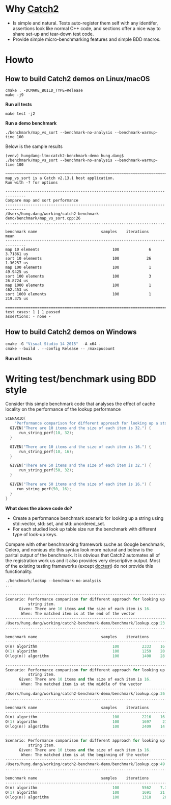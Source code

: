 # Why [Catch2](https://github.com/catchorg/Catch2) #

* Is simple and natural. Tests auto-register them self with any identifer, assertions look like normal C++ code, and sections offer a nice way to share set-up and tear-down test code.
* Provide simple micro-benchmarking features and simple BDD macros.

# Howto #

## How to build Catch2 demos on Linux/macOS  ##

``` shell
cmake . -DCMAKE_BUILD_TYPE=Release
make -j9
```

**Run all tests**

``` shell
make test -j2
```

**Run a demo benchmark**

``` shell
./benchmark/map_vs_sort --benchmark-no-analysis --benchmark-warmup-time 100
```

Below is the sample results

``` text
(venv) hungdang-ltm:catch2-benchmark-demo hung.dang$ ./benchmark/map_vs_sort --benchmark-no-analysis --benchmark-warmup-time 100

~~~~~~~~~~~~~~~~~~~~~~~~~~~~~~~~~~~~~~~~~~~~~~~~~~~~~~~~~~~~~~~~~~~~~~~~~~~~~~~
map_vs_sort is a Catch v2.13.1 host application.
Run with -? for options

-------------------------------------------------------------------------------
Compare map and sort performance
-------------------------------------------------------------------------------
/Users/hung.dang/working/catch2-benchmark-demo/benchmark/map_vs_sort.cpp:26
...............................................................................

benchmark name                            samples    iterations          mean
-------------------------------------------------------------------------------
map 10 elements                                100             6    3.71861 us
sort 10 elements                               100            26    1.36257 us
map 100 elements                               100             1    49.9425 us
sort 100 elements                              100             3    26.8724 us
map 1000 elements                              100             1    462.453 us
sort 1000 elements                             100             1    219.375 us

===============================================================================
test cases: 1 | 1 passed
assertions: - none -
```

## How to build Catch2 demos on Windows  ##

``` powershell
cmake -G "Visual Studio 14 2015"  -A x64 .
cmake --build . --config Release -- /maxcpucount
```

**Run all tests**


# Writing test/benchmark using BDD style #

Consider this simple benchmark code that analyses the effect of cache locality on the performance of the lookup performance

``` c++
SCENARIO(
    "Performance comparison for different approach for looking up a std::string item.") {
  GIVEN("There are 10 items and the size of each item is 32.") {
      run_string_perf(10, 32);
  }

  GIVEN("There are 10 items and the size of each item is 16.") {
      run_string_perf(10, 16);
  }

  GIVEN("There are 50 items and the size of each item is 32.") {
      run_string_perf(50, 32);
  }

  GIVEN("There are 50 items and the size of each item is 16.") {
     run_string_perf(50, 16);
  }
}
```

**What does the above code do?**

* Create a performance benchmark scenario for looking up a string using std::vector, std::set, and std::unordered_set.
* For each studied look up table size run the benchmark with different type of look-up keys.

Compare with other benchmarking framework suche as Google benchmark, Celero, and nonious etc this syntax look more natural and below is the parital output of the benchmark.
It is obvious that Catch2 automates all of the registration work us and it also provides very descriptive output. Most of the existing testing frameworks (except [doctest](https://github.com/onqtam/doctest)) do not
provide this functionality.

``` c++
./benchmark/lookup --benchmark-no-analysis
...

-------------------------------------------------------------------------------
Scenario: Performance comparison for different approach for looking up a std::
          string item.
      Given: There are 10 items and the size of each item is 16.
       When: The matched item is at the end of the vector
-------------------------------------------------------------------------------
/Users/hung.dang/working/catch2-benchmark-demo/benchmark/lookup.cpp:23
...............................................................................

benchmark name                            samples    iterations          mean
-------------------------------------------------------------------------------
O(n) algorithm                                 100          2333    16.9626 ns
O(1) algorithm                                 100          1259    20.6444 ns
O(log(n)) algorithm                            100          1400    28.5404 ns

-------------------------------------------------------------------------------
Scenario: Performance comparison for different approach for looking up a std::
          string item.
      Given: There are 10 items and the size of each item is 16.
       When: The matched item is at the middle of the vector
-------------------------------------------------------------------------------
/Users/hung.dang/working/catch2-benchmark-demo/benchmark/lookup.cpp:36
...............................................................................

benchmark name                            samples    iterations          mean
-------------------------------------------------------------------------------
O(n) algorithm                                 100          2216    16.6652 ns
O(1) algorithm                                 100          1697     21.426 ns
O(log(n)) algorithm                            100          2409    14.3842 ns

-------------------------------------------------------------------------------
Scenario: Performance comparison for different approach for looking up a std::
          string item.
      Given: There are 10 items and the size of each item is 16.
       When: The matched item is at the beginning of the vector
-------------------------------------------------------------------------------
/Users/hung.dang/working/catch2-benchmark-demo/benchmark/lookup.cpp:49
...............................................................................

benchmark name                            samples    iterations          mean
-------------------------------------------------------------------------------
O(n) algorithm                                 100          5562    7.32783 ns
O(1) algorithm                                 100          1691    21.4104 ns
O(log(n)) algorithm                            100          1318     28.365 ns
```

